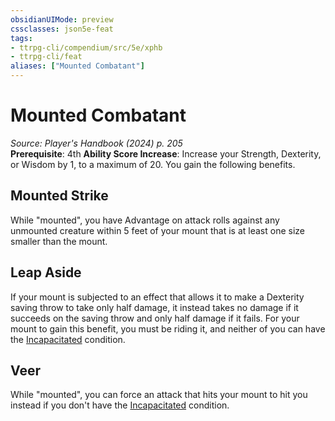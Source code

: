 ```yaml
---
obsidianUIMode: preview
cssclasses: json5e-feat
tags:
- ttrpg-cli/compendium/src/5e/xphb
- ttrpg-cli/feat
aliases: ["Mounted Combatant"]
---
```

# Mounted Combatant
*Source: Player's Handbook (2024) p. 205*  
**Prerequisite**: 4th
**Ability Score Increase**: Increase your Strength, Dexterity, or Wisdom by 1, to a maximum of 20.
You gain the following benefits.

## Mounted Strike

While "mounted", you have Advantage on attack rolls against any unmounted creature within 5 feet of your mount that is at least one size smaller than the mount.

## Leap Aside

If your mount is subjected to an effect that allows it to make a Dexterity saving throw to take only half damage, it instead takes no damage if it succeeds on the saving throw and only half damage if it fails. For your mount to gain this benefit, you must be riding it, and neither of you can have the [Incapacitated](Misc%20Files/CLI/rules/conditions.md#Incapacitated) condition.

## Veer

While "mounted", you can force an attack that hits your mount to hit you instead if you don't have the [Incapacitated](Misc%20Files/CLI/rules/conditions.md#Incapacitated) condition.